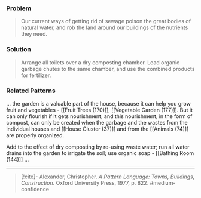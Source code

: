 ### Problem
>Our current ways of getting rid of sewage poison the great bodies of natural water, and rob the land around our buildings of the nutrients they need.

### Solution
>Arrange all toilets over a dry composting chamber. Lead organic garbage chutes to the same chamber, and use the combined products for fertilizer.

### Related Patterns
... the garden is a valuable part of the house, because it can help you grow fruit and vegetables - [[Fruit Trees (170)]], [[Vegetable Garden (177)]]. But it can only flourish if it gets nourishment; and this nourishment, in the form of compost, can only be created when the garbage and the wastes from the individual houses and [[House Cluster (37)]] and from the [[Animals (74)]] are properly organized.

Add to the effect of dry composting by re-using waste water; run all water drains into the garden to irrigate the soil; use organic soap - [[Bathing Room (144)]] ...

---
> [!cite]- Alexander, Christopher. _A Pattern Language: Towns, Buildings, Construction_. Oxford University Press, 1977, p. 822.
> #medium-confidence 